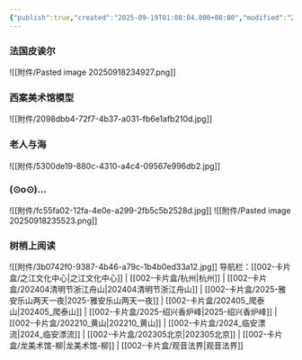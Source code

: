 ```yaml
---
{"publish":true,"created":"2025-09-19T01:08:04.000+08:00","modified":"2025-09-19T08:07:27.416+08:00","cssclasses":""}
---
```


### 法国皮诶尔
![[附件/Pasted image 20250918234927.png]]
### 西案美术馆模型
![[附件/2098dbb4-72f7-4b37-a031-fb6e1afb210d.jpg]]

### 老人与海
![[附件/5300de19-880c-4310-a4c4-09567e996db2.jpg]]
### (⊙o⊙)…
![[附件/fc55fa02-12fa-4e0e-a299-2fb5c5b2528d.jpg]]
![[附件/Pasted image 20250918235523.png]]
### 树梢上阅读
![[附件/3b0742f0-9387-4b46-a79c-1b4b0ed33a12.jpg]]
导航栏：[[002-卡片盒/之江文化中心\|之江文化中心]] | [[002-卡片盒/杭州\|杭州]] | [[002-卡片盒/202404清明节浙江舟山\|202404清明节浙江舟山]] | [[002-卡片盒/2025-雅安乐山两天一夜\|2025-雅安乐山两天一夜]] | [[002-卡片盒/202405_爬泰山\|202405_爬泰山]] | [[002-卡片盒/2025-绍兴香炉峰\|2025-绍兴香炉峰]] | [[002-卡片盒/202210_黄山\|202210_黄山]] | [[002-卡片盒/2024_临安漂流\|2024_临安漂流]] | [[002-卡片盒/202305北京\|202305北京]] | [[002-卡片盒/龙美术馆-柳\|龙美术馆-柳]] | [[002-卡片盒/观音法界\|观音法界]]